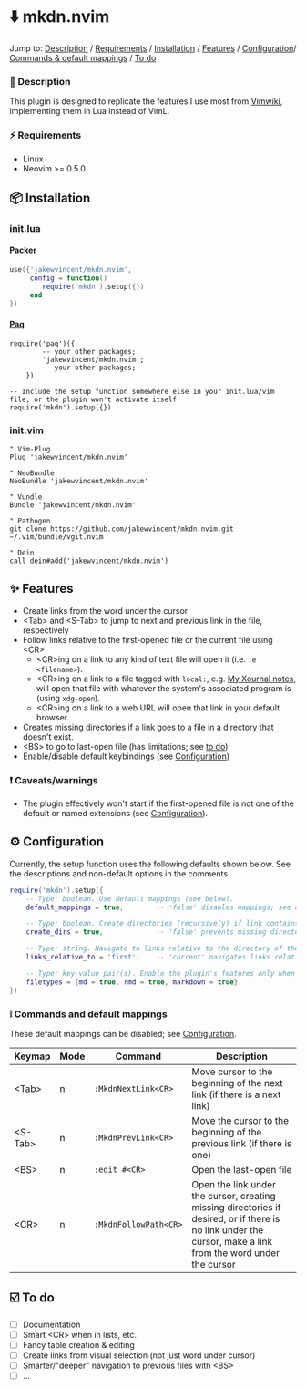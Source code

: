 # ⬇️ mkdn.nvim

Jump to: [Description](#-description) / [Requirements](#-requirements) / [Installation](#-installation) / [Features](#-features) / [Configuration](#%EF%B8%8F-configuration)/ [Commands & default mappings](#-commands-and-default-mappings) / [To do](#%EF%B8%8F-to-do)

### 📝 Description

This plugin is designed to replicate the features I use most from [Vimwiki](https://github.com/vimwiki/vimwiki), implementing them in Lua instead of VimL.

### ⚡ Requirements

* Linux
* Neovim >= 0.5.0

## 📦 Installation

### init.lua
#### [Packer](https://github.com/wbthomason/packer.nvim)
```lua
use({'jakewvincent/mkdn.nvim',
     config = function()
        require('mkdn').setup({})
     end
})
```

#### [Paq](https://github.com/savq/paq-nvim)
```
require('paq')({
        -- your other packages;
        'jakewvincent/mkdn.nvim';
        -- your other packages;
    })

-- Include the setup function somewhere else in your init.lua/vim file, or the plugin won't activate itself
require('mkdn').setup({})
```

### init.vim
```vim
" Vim-Plug
Plug 'jakewvincent/mkdn.nvim'

" NeoBundle
NeoBundle 'jakewvincent/mkdn.nvim'

" Vundle
Bundle 'jakewvincent/mkdn.nvim'

" Pathogen
git clone https://github.com/jakewvincent/mkdn.nvim.git ~/.vim/bundle/vgit.nvim

" Dein
call dein#add('jakewvincent/mkdn.nvim')
```

## ✨ Features

* Create links from the word under the cursor
* \<Tab\> and \<S-Tab\> to jump to next and previous link in the file, respectively
* Follow links relative to the first-opened file or the current file using \<CR\>
    * \<CR\>ing on a link to any kind of text file will open it (i.e. `:e <filename>`).
    * \<CR\>ing on a link to a file tagged with `local:`, e.g. [My Xournal notes](local:notes.xopp), will open that file with whatever the system's associated program is (using `xdg-open`).
    * \<CR\>ing on a link to a web URL will open that link in your default browser.
* Creates missing directories if a link goes to a file in a directory that doesn't exist.
* \<BS\> to go to last-open file (has limitations; see [to do](#-to-do))
* Enable/disable default keybindings (see [Configuration](#-configuration))

### ❗ Caveats/warnings

* The plugin effectively won't start if the first-opened file is not one of the default or named extensions (see [Configuration](#-configuration)).

## ⚙️ Configuration

Currently, the setup function uses the following defaults shown below. See the descriptions and non-default options in the comments.

```lua
require('mkdn').setup({
    -- Type: boolean. Use default mappings (see below).
    default_mappings = true,        -- 'false' disables mappings; see available commands below

    -- Type: boolean. Create directories (recursively) if link contains a missing directory.
    create_dirs = true,             -- 'false' prevents missing directories from being created

    -- Type: string. Navigate to links relative to the directory of the first-opened file.
    links_relative_to = 'first',    -- 'current' navigates links relative to currently open file

    -- Type: key-value pair(s). Enable the plugin's features only when one of these filetypes is opened
    filetypes = {md = true, rmd = true, markdown = true}
})
```

### ❕ Commands and default mappings

These default mappings can be disabled; see [Configuration](#-configuration).

| Keymap    | Mode | Command               | Description                                                                                                                                                  |
|---------- | ---- | --------------------- | ------------------------------------------------------------------------------------------------------------------------------------------------------------ |
| \<Tab\>   | n    | `:MkdnNextLink<CR>`   | Move cursor to the beginning of the next link (if there is a next link)                                                                                      |
| \<S-Tab\> | n    | `:MkdnPrevLink<CR>`   | Move the cursor to the beginning of the previous link (if there is one)                                                                                      |
| \<BS\>    | n    | `:edit #<CR>`         | Open the last-open file                                                                                                                                      |
| \<CR\>    | n    | `:MkdnFollowPath<CR>` | Open the link under the cursor, creating missing directories if desired, or if there is no link under the cursor, make a link from the word under the cursor |


## ☑️ To do

* [ ] Documentation
* [ ] Smart \<CR\> when in lists, etc.
* [ ] Fancy table creation & editing
* [ ] Create links from visual selection (not just word under cursor)
* [ ] Smarter/"deeper" navigation to previous files with \<BS\>
* [ ] ...
